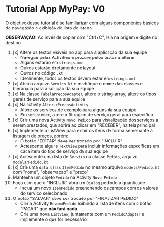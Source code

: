 # Tutorial App MyPay: V0

O objetivo desse tutorial é se familiarizar com alguns componentes básicos de navegação e exibição de lista de intens.

**OBSERVAÇÃO:** Ao invés de copiar com "Ctrl+C", leia na origem e digite no destino

1. [x] Altere os textos visíveis no app para a aplicação da sua equipe
   - Navegue pelas Activities e procure pelos textos a alterar
   - Alguns estarão em `strings.xml`
   - Outros estarão diretamente no layout
   - Outros no código `.kt`
   - Idealmente, todos os textos devem estar em `strings.xml`
2. [x] Abra o arquivo `Servico.kt` e modifique o nome das classes e hierarquia para a solução da sua equipe
3. [x] Na classe `TabelaPrecosAdapter`, altere o string-array, altere os tipos gerais de serviço para a sua equipe
4. [x] Na activity `AlterarPrecosActivity`
   - Altere os servicos de exemplo para alguns da sua equipe
   - Em `setSpinner`, altere a filtragem de serviço geral para específico
5. [x] Crie uma nova Activity `Novo Pedido` para visualização dos serviços a serem prestados, que abrirá ao clicar em "RECEBER", na tela principal
6. [x] Implemente a ListView para exibir os itens de forma semelhante à listagem de preços, porém:
   -  O botão "EDITAR" deve ser trocado por "INCLUIR"
   - Acrescente alguns `TextView` para incluir informações específicas em cada item do tipo de serviço da sua equipe
7. [x] Acrescente uma lista de `Servico` na classe `Pedido`, arquivo `models/Pedido.kt`
8. [x] Crie uma `data class` `ItemPedido` no mesmo arquivo `models/Pedido.kt` com "nome", "observacao" e "preco"
9. Mantenha um objeto `Pedido` na Activity `Novo Pedido`
10. Faça com que o "INCLUIR" abra um `Dialog`  pedindo a quantidade
    - Inclua um novo `ItemPedido` preenchendo os campos com os valores do servico selecionado
11. O botão "SALVAR" deve ser trocado por "FINALIZAR PEDIDO"
    - Crie a Activity `ResumoPedido` exibindo a lista de itens com o botão "PAGAR" que **não fará nada**
    - Crie uma nova `ListView`, juntamente com um `PedidoAdapter` e implemente o que for necessário

